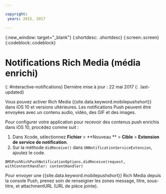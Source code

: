 ```yaml
---

copyright:
 years: 2015, 2017

---
```


{:new_window: target="_blank"}
{:shortdesc: .shortdesc}
{:screen:.screen}
{:codeblock:.codeblock}

# Notifications Rich Media (média enrichi)
{: #interactive-notifications}
Dernière mise à jour : 22 mai 2017
{: .last-updated}


Vous pouvez activer Rich Media {{site.data.keyword.mobilepushshort}} dans iOS 10 et versions ultérieures. Les notifications Push peuvent être
envoyées avec un contenu audio, vidéo, des GIF et des images. 

Pour configurer votre application pour recevoir des contenus push enrichis dans iOS 10, procédez comme suit :  

1. Dans Xcode, sélectionnez **Fichier** > **Nouveau ** > **Cible** > **Extension de
service de notification**.
2. Sur la méthode `didReceive()` dans `UNNotificationServiceExtension`, ajoutez le code.
```
BMSPushRichPushNotificationOptions.didReceive(request, withContentHandler: contentHandler)
```
	
Pour envoyer une {{site.data.keyword.mobilepushshort}} Rich Media depuis la console Push, prenez soin de renseigner les zones message, titre, sous-titre, et attachmentURL (URL de pièce jointe).

